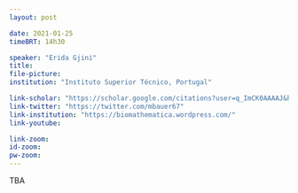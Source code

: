 ```yaml
---
layout: post

date: 2021-01-25
timeBRT: 14h30

speaker: "Erida Gjini"
title: 
file-picture: 
institution: "Instituto Superior Técnico, Portugal"

link-scholar: "https://scholar.google.com/citations?user=q_ImCK0AAAAJ&hl=en"
link-twitter: "https://twitter.com/mbauer67"
link-institution: "https://biomathematica.wordpress.com/"
link-youtube:

link-zoom: 
id-zoom: 
pw-zoom: 
---
```


TBA

